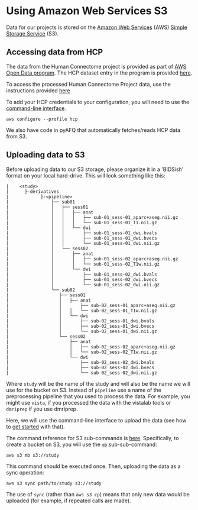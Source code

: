 # Using Amazon Web Services S3

Data for our projects is stored on the [Amazon Web Services](https://aws.amazon.com/) (AWS)
[Simple Storage Service](https://aws.amazon.com/s3/) (S3).

## Accessing data from HCP

The data from the Human Connectome project is provided as part of
[AWS Open Data program](https://aws.amazon.com/opendata/). The
HCP dataset entry in the program is provided [here](https://registry.opendata.aws/hcp-openaccess/).

To access the processed Human Connectome Project data, use the instructions
provided [here](https://wiki.humanconnectome.org/display/PublicData/How+to+Get+Access+to+the+HCP+OpenAccess+Amazon+S3+Bucket)

To add your HCP credentials to your configuration, you will need to use the
[command-line interface](getting_started.md).

    aws configure --profile hcp

We also have code in pyAFQ that automatically fetches/reads HCP data from S3.

## Uploading data to S3

Before uploading data to our S3 storage, please organize it in a 'BIDSish'
format on your local hard-drive. This will look something like this:

    |    <study>
    |      ├-derivatives
    |            ├-<pipeline>
    |                ├── sub01
    |                │   ├── sess01
    |                │   │   ├── anat
    |                │   │   │   ├── sub-01_sess-01_aparc+aseg.nii.gz
    |                │   │   │   └── sub-01_sess-01_T1.nii.gz
    |                │   │   └── dwi
    |                │   │       ├── sub-01_sess-01_dwi.bvals
    |                │   │       ├── sub-01_sess-01_dwi.bvecs
    |                │   │       └── sub-01_sess-01_dwi.nii.gz
    |                │   └── sess02
    |                │       ├── anat
    |                │       │   ├── sub-01_sess-02_aparc+aseg.nii.gz
    |                │       │   └── sub-01_sess-02_T1w.nii.gz
    |                │       └── dwi
    |                │           ├── sub-01_sess-02_dwi.bvals
    |                │           ├── sub-01_sess-02_dwi.bvecs
    |                │           └── sub-01_sess-02_dwi.nii.gz
    |                └── sub02
    |                   ├── sess01
    |                   │   ├── anat
    |                   │       ├── sub-02_sess-01_aparc+aseg.nii.gz
    |                   │   │   └── sub-02_sess-01_T1w.nii.gz
    |                   │   └── dwi
    |                   │       ├── sub-02_sess-01_dwi.bvals
    |                   │       ├── sub-02_sess-01_dwi.bvecs
    |                   │       └── sub-02_sess-01_dwi.nii.gz
    |                   └── sess02
    |                       ├── anat
    |                       │   ├── sub-02_sess-02_aparc+aseg.nii.gz
    |                       │   └── sub-02_sess-02_T1w.nii.gz
    |                       └── dwi
    |                           ├── sub-02_sess-02_dwi.bvals
    |                           ├── sub-02_sess-02_dwi.bvecs
    |                           └── sub-02_sess-02_dwi.nii.gz


Where `study` will be the name of the study and will also be the name we will
use for the bucket on S3. Instead of `pipeline` use a name of the preprocessing
pipeline that you used to process the data. For example, you might use `vista`,
if you processed the data with the vistalab tools or `dmriprep` if you use
dmriprep.

Here, we will use the command-line interface to upload the data
(see how to [get started](getting_started.md) with that).

The command reference for S3 sub-commands is [here](https://docs.aws.amazon.com/cli/latest/reference/s3/index.html).
Specifically, to create a bucket on S3, you will use the [`mb`](https://docs.aws.amazon.com/cli/latest/reference/s3/mb.html) sub-sub-command:

```
aws s3 mb s3://study
```

This command should be executed once. Then, uploading the data as a sync operation:

```
aws s3 sync path/to/study s3://study
```

The use of `sync` (rather than `aws s3 cp`) means that only new data would be
uploaded (for example, if repeated calls are made).






